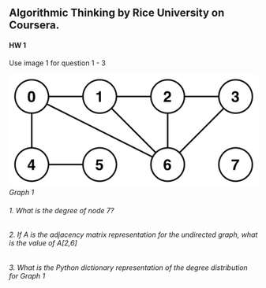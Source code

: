 ## Algorithmic Thinking by Rice University on Coursera. 
#### HW 1

Use image 1 for question 1 - 3

![](https://github.com/Naturalenemy07/Algo/blob/main/undirgraph.jpg)
*Graph 1*

###### 1. What is the degree of node 7?
###### 2. If A is the adjacency matrix representation for the undirected graph, what is the value of A[2,6]
###### 3. What is the Python dictionary representation of the degree distribution  for Graph 1
